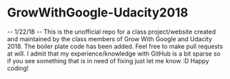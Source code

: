 # GrowWithGoogle-Udacity2018

-- 1/22/18 --
This is the unofficial repo for a class project/website created and maintained by the class members of Grow With Google and Udacity 2018.  The boiler plate code has been added.  Feel free to make pull requests at will.  I admit that my experience/knowledge with GitHub is a bit sparse so if you see something that is in need of fixing just let me know :D  Happy coding!
